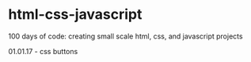 # html-css-javascript
100 days of code: creating small scale html, css, and javascript projects

01.01.17 - css buttons
